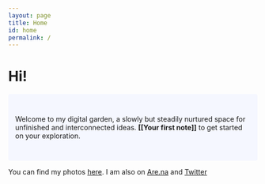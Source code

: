 ```yaml
---
layout: page
title: Home
id: home
permalink: /
---
```


# Hi!

<p style="padding: 3em 1em; background: #f5f7ff; border-radius: 4px;">
  Welcome to my digital garden, a slowly but steadily nurtured space for unfinished and interconnected ideas. <span style="font-weight: bold">[[Your first note]]</span> to get started on your exploration.
</p>

You can find my photos [here](https://miriamatthiessen.tumblr.com/). I am also on [Are.na](https://www.are.na/miriam-matthiessen) and [Twitter](https://twitter.com/miriammthsn)


<style>
  .wrapper {
    max-width: 46em;
  }
</style>
